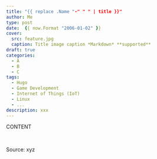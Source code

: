 ```yaml
---
title: "{{ replace .Name "-" " " | title }}"
author: Me
type: post
date:  {{ now.Format "2006-01-02" }}
cover:
  src: feature.jpg
  caption: Title image caption *Markdown* **supported**
draft: true
categories:
  - A
  - B
  - C
tags:
  - Hugo
  - Game Development
  - Internet of Things (IoT)
  - Linux
  - ...
description: xxx
---
```


CONTENT

&nbsp;

Source: xyz
